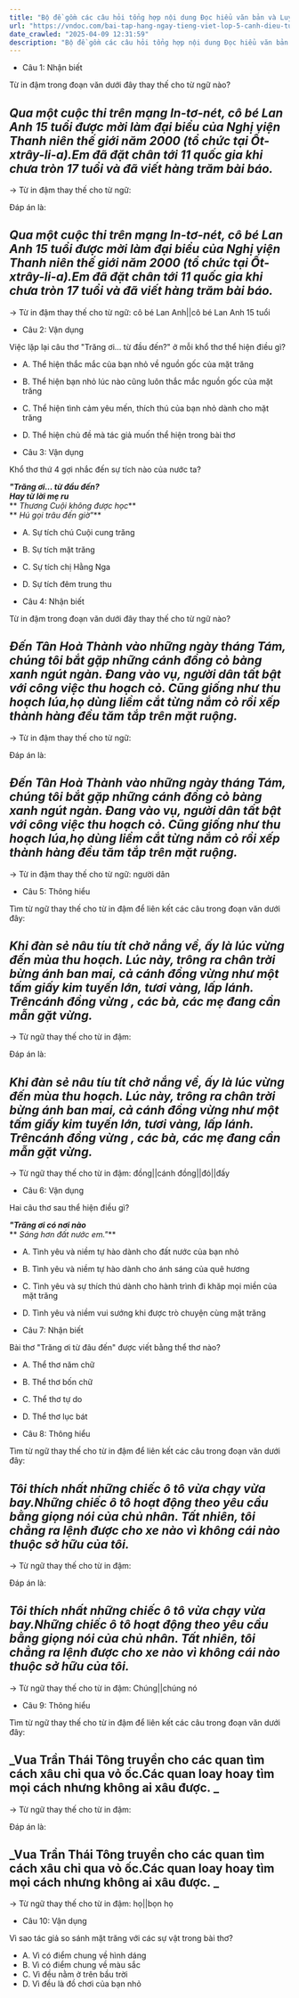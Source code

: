 ```yaml
---
title: "Bộ đề gồm các câu hỏi tổng hợp nội dung Đọc hiểu văn bản và Luyện từ và câu được học ở Tuần 30 trong chương trình Tiếng Việt lớp 5 Tập 2 Cánh Diều"
url: "https://vndoc.com/bai-tap-hang-ngay-tieng-viet-lop-5-canh-dieu-tuan-30-thu-2-337959"
date_crawled: "2025-04-09 12:31:59"
description: "Bộ đề gồm các câu hỏi tổng hợp nội dung Đọc hiểu văn bản và Luyện từ và câu được học ở Tuần 30 trong chương trình Tiếng Việt lớp 5 Tập 2 Cánh Diều"
---
```


* Câu 1:  Nhận biết

Từ in đậm trong đoạn văn dưới đây thay thế cho từ ngữ nào?

_Qua một cuộc thi trên mạng In-tơ-nét, cô bé Lan Anh 15 tuổi được mời làm đại biểu của Nghị viện Thanh niên thế giới năm 2000 (tổ chức tại Ốt-xtrây-li-a).**Em** đã đặt chân tới 11 quốc gia khi chưa tròn 17 tuổi và đã viết hàng trăm bài báo._  
---  
  
→ Từ in đậm thay thế cho từ ngữ: 

Đáp án là:

_Qua một cuộc thi trên mạng In-tơ-nét, cô bé Lan Anh 15 tuổi được mời làm đại biểu của Nghị viện Thanh niên thế giới năm 2000 (tổ chức tại Ốt-xtrây-li-a).**Em** đã đặt chân tới 11 quốc gia khi chưa tròn 17 tuổi và đã viết hàng trăm bài báo._  
---  
  
→ Từ in đậm thay thế cho từ ngữ: cô bé Lan Anh||cô bé Lan Anh 15 tuổi

* Câu 2:  Vận dụng

Việc lặp lại câu thơ "Trăng ơi... từ đầu đến?" ở mỗi khổ thơ thể hiện điều gì?

  * A. Thể hiện thắc mắc của bạn nhỏ về nguồn gốc của mặt trăng 
  * B. Thể hiện bạn nhỏ lúc nào cũng luôn thắc mắc nguồn gốc của mặt trăng 
  * C. Thể hiện tình cảm yêu mến, thích thú của bạn nhỏ dành cho mặt trăng 
  * D. Thể hiện chủ đề mà tác giả muốn thể hiện trong bài thơ 



* Câu 3:  Vận dụng

Khổ thơ thứ 4 gợi nhắc đến sự tích nào của nước ta?

**_"Trăng ơi... từ đầu đến?_**  
**_Hay từ lời mẹ ru_**  
** _Thương Cuội không được học_**  
** _Hú gọi trâu đến giờ"_**

  * A. Sự tích chú Cuội cung trăng 
  * B. Sự tích mặt trăng 
  * C. Sự tích chị Hằng Nga 
  * D. Sự tích đêm trung thu 



* Câu 4:  Nhận biết

Từ in đậm trong đoạn văn dưới đây thay thế cho từ ngữ nào?

_Đến Tân Hoà Thành vào những ngày tháng Tám, chúng tôi bắt gặp những cánh đồng cỏ bàng xanh ngút ngàn. Đang vào vụ, người dân tất bật với công việc thu hoạch cỏ. Cũng giống như thu hoạch lúa,**họ** dùng liềm cắt từng nắm cỏ rồi xếp thành hàng đều tăm tắp trên mặt ruộng._  
---  
  
→ Từ in đậm thay thế cho từ ngữ: 

Đáp án là:

_Đến Tân Hoà Thành vào những ngày tháng Tám, chúng tôi bắt gặp những cánh đồng cỏ bàng xanh ngút ngàn. Đang vào vụ, người dân tất bật với công việc thu hoạch cỏ. Cũng giống như thu hoạch lúa,**họ** dùng liềm cắt từng nắm cỏ rồi xếp thành hàng đều tăm tắp trên mặt ruộng._  
---  
  
→ Từ in đậm thay thế cho từ ngữ: người dân

* Câu 5:  Thông hiểu

Tìm từ ngữ thay thế cho từ in đậm để liên kết các câu trong đoạn văn dưới đây:

_Khi đàn sẻ nâu tíu tít chở nắng về, ấy là lúc vừng đến mùa thu hoạch. Lúc này, trông ra chân trời bừng ánh ban mai, cả cánh đồng vừng như một tấm giấy kim tuyến lớn, tươi vàng, lấp lánh. Trên**cánh đồng vừng** , các bà, các mẹ đang cần mẫn gặt vừng._  
---  
  
→ Từ ngữ thay thế cho từ in đậm: 

Đáp án là:

_Khi đàn sẻ nâu tíu tít chở nắng về, ấy là lúc vừng đến mùa thu hoạch. Lúc này, trông ra chân trời bừng ánh ban mai, cả cánh đồng vừng như một tấm giấy kim tuyến lớn, tươi vàng, lấp lánh. Trên**cánh đồng vừng** , các bà, các mẹ đang cần mẫn gặt vừng._  
---  
  
→ Từ ngữ thay thế cho từ in đậm: đồng||cánh đồng||đó||đấy

* Câu 6:  Vận dụng

Hai câu thơ sau thể hiện điều gì?

**_"Trăng ơi có nơi nào_**  
** _Sáng hơn đất nước em."_**

  * A. Tình yêu và niềm tự hào dành cho đất nước của bạn nhỏ 
  * B. Tình yêu và niềm tự hào dành cho ánh sáng của quê hương 
  * C. Tình yêu và sự thích thú dành cho hành trình đi khăp mọi miền của mặt trăng 
  * D. Tình yêu và niềm vui sướng khi được trò chuyện cùng mặt trăng 



* Câu 7:  Nhận biết

Bài thơ "Trăng ơi từ đâu đến" được viết bằng thể thơ nào?

  * A. Thể thơ năm chữ 
  * B. Thể thơ bốn chữ 
  * C. Thể thơ tự do 
  * D. Thể thơ lục bát 



* Câu 8:  Thông hiểu

Tìm từ ngữ thay thế cho từ in đậm để liên kết các câu trong đoạn văn dưới đây:

_Tôi thích nhất những chiếc ô tô vừa chạy vừa bay.**Những chiếc ô tô** hoạt động theo yêu cầu bằng giọng nói của chủ nhân. Tất nhiên, tôi chẳng ra lệnh được cho xe nào vì không cái nào thuộc sở hữu của tôi._  
---  
  
→ Từ ngữ thay thế cho từ in đậm: 

Đáp án là:

_Tôi thích nhất những chiếc ô tô vừa chạy vừa bay.**Những chiếc ô tô** hoạt động theo yêu cầu bằng giọng nói của chủ nhân. Tất nhiên, tôi chẳng ra lệnh được cho xe nào vì không cái nào thuộc sở hữu của tôi._  
---  
  
→ Từ ngữ thay thế cho từ in đậm: Chúng||chúng nó

* Câu 9:  Thông hiểu

Tìm từ ngữ thay thế cho từ in đậm để liên kết các câu trong đoạn văn dưới đây:

_Vua Trần Thái Tông truyền cho các quan tìm cách xâu chỉ qua vỏ ốc.**Các quan** loay hoay tìm mọi cách nhưng không ai xâu được. _  
---  
  
→ Từ ngữ thay thế cho từ in đậm: 

Đáp án là:

_Vua Trần Thái Tông truyền cho các quan tìm cách xâu chỉ qua vỏ ốc.**Các quan** loay hoay tìm mọi cách nhưng không ai xâu được. _  
---  
  
→ Từ ngữ thay thế cho từ in đậm: họ||bọn họ

* Câu 10:  Vận dụng

Vì sao tác giả so sánh mặt trăng với các sự vật trong bài thơ?

  * A. Vì có điểm chung về hình dáng 
  * B. Vì có điểm chung về màu sắc 
  * C. Vì đều nằm ở trên bầu trời 
  * D. Vì đều là đồ chơi của bạn nhỏ 


